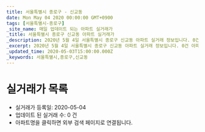 ```yaml
---
title: 서울특별시 종로구 - 신교동
date: Mon May 04 2020 00:00:00 GMT+0900
tags: [서울특별시-종로구]
_site_name: 매일 업데이트 되는 아파트 실거래가
_title: 서울특별시 종로구 신교동 아파트 실거래가
_description: 2020년 5월 4일 서울특별시 종로구 신교동 아파트 실거래 정보입니다. 0건 아파트 정보가 있습니다.
_excerpt: 2020년 5월 4일 서울특별시 종로구 신교동 아파트 실거래 정보입니다. 0건 아파트 정보가 있습니다.
_updated_time: 2020-05-03T15:00:00.000Z
_keywords: 서울특별시,종로구,신교동
---
```






# 실거래가 목록
- 실거래가 등록일: 2020-05-04
- 업데이트 된 실거래 수: 0 건
- 아파트명을 클릭하면 외부 검색 페이지로 연결됩니다.




